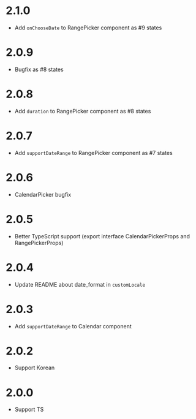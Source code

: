 # 2.1.0

- Add ```onChooseDate``` to RangePicker component as #9 states

# 2.0.9

- Bugfix as #8 states

# 2.0.8

- Add ```duration``` to RangePicker component as #8 states

# 2.0.7

- Add ```supportDateRange``` to RangePicker component as #7 states

# 2.0.6

- CalendarPicker bugfix

# 2.0.5

- Better TypeScript support (export interface CalendarPickerProps and RangePickerProps)

# 2.0.4

- Update README about date_format in ```customLocale```

# 2.0.3

- Add ```supportDateRange``` to Calendar component

# 2.0.2

- Support Korean

# 2.0.0

- Support TS